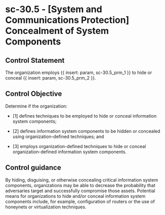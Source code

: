 # sc-30.5 - \[System and Communications Protection\] Concealment of System Components

## Control Statement

The organization employs {{ insert: param, sc-30.5_prm_1 }} to hide or conceal {{ insert: param, sc-30.5_prm_2 }}.

## Control Objective

Determine if the organization:

- \[1\] defines techniques to be employed to hide or conceal information system components;

- \[2\] defines information system components to be hidden or concealed using organization-defined techniques; and

- \[3\] employs organization-defined techniques to hide or conceal organization-defined information system components.

## Control guidance

By hiding, disguising, or otherwise concealing critical information system components, organizations may be able to decrease the probability that adversaries target and successfully compromise those assets. Potential means for organizations to hide and/or conceal information system components include, for example, configuration of routers or the use of honeynets or virtualization techniques.
